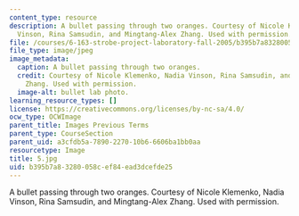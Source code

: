 ```yaml
---
content_type: resource
description: A bullet passing through two oranges. Courtesy of Nicole Klemenko, Nadia
  Vinson, Rina Samsudin, and Mingtang-Alex Zhang. Used with permission.
file: /courses/6-163-strobe-project-laboratory-fall-2005/b395b7a83280058cef84ead3dcefde25_5.jpg
file_type: image/jpeg
image_metadata:
  caption: A bullet passing through two oranges.
  credit: Courtesy of Nicole Klemenko, Nadia Vinson, Rina Samsudin, and Mingtang-Alex
    Zhang. Used with permission.
  image-alt: bullet lab photo.
learning_resource_types: []
license: https://creativecommons.org/licenses/by-nc-sa/4.0/
ocw_type: OCWImage
parent_title: Images Previous Terms
parent_type: CourseSection
parent_uid: a3cfdb5a-7890-2270-10b6-6606ba1bb0aa
resourcetype: Image
title: 5.jpg
uid: b395b7a8-3280-058c-ef84-ead3dcefde25
---
```

A bullet passing through two oranges. Courtesy of Nicole Klemenko, Nadia Vinson, Rina Samsudin, and Mingtang-Alex Zhang. Used with permission.